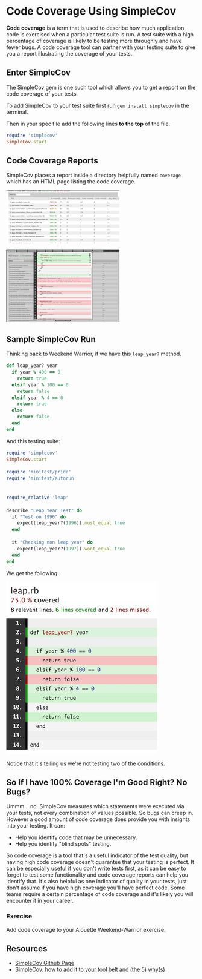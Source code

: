 # Code Coverage Using SimpleCov

**Code coverage** is a term that is used to describe how much application code is exercised when a particular test suite is run.  A test suite with a high percentage of coverage is likely to be testing more throughly and have fewer bugs.  A code coverage tool can partner with your testing suite to give you a report illustrating the coverage of your tests.  

## Enter SimpleCov

The [SimpleCov](https://github.com/colszowka/simplecov) gem is one such tool which allows you to get a report on the code coverage of your tests.  

To add SimpleCov to your test suite first run `gem install simplecov` in the terminal.  

Then in your spec file add the following lines **to the top** of the file.

```ruby
require 'simplecov'
SimpleCov.start
```


## Code Coverage Reports

SimpleCov places a report inside a directory helpfully named `coverage` which has an HTML page listing the code coverage.  


![SimpleCov](images/simplecov1.png)

![SimpleCov](images/simplecov2.png)


## Sample SimpleCov Run

Thinking back to Weekend Warrior, if we have this `leap_year?` method.

```ruby
def leap_year? year
  if year % 400 == 0
    return true
  elsif year % 100 == 0
    return false
  elsif year % 4 == 0
    return true
  else
    return false
  end
end
```

And this testing suite:

```ruby
require 'simplecov'
SimpleCov.start

require 'minitest/pride'
require 'minitest/autorun'


require_relative 'leap'

describe "Leap Year Test" do
  it "Test on 1996" do
    expect(leap_year?(1996)).must_equal true
  end

  it "Checking non leap year" do
    expect(leap_year?(1997)).wont_equal true
  end
end
```

We get the following:

![Simplecov run](images/simplecov3.png)

Notice that it's telling us we're not testing two of the conditions.  


## So If I have 100% Coverage I'm Good Right?  No Bugs?

Ummm... no.  SimpleCov measures which statements were executed via your tests, not every combination of values possible.  So bugs can creep in.  However a good amount of code coverage does provide you with insights into your testing.  It can:

-  Help you identify code that may be unnecessary.
-  Help you identify "blind spots" testing.

So code coverage is a tool that's a useful indicator of the test quality, but having high code coverage doesn't guarantee that your testing is perfect.  It can be especially useful if you don't write tests first, as it can be easy to forget to test some functionality and code coverage reports can help you identify that.  It's also helpful as one indicator of quality in your tests, just don't assume if you have high coverage you'll have perfect code.  Some teams require a certain percentage of code coverage and it's likely you will encounter it in your career.  


### Exercise

Add code coverage to your Alouette Weekend-Warrior exercise.      




## Resources
- [SimpleCov Github Page](https://github.com/colszowka/simplecov)
- [SimpleCov: how to add it to your tool belt and (the 5) why(s)](http://www.mariusbutuc.com/simplecov-tool-for-coverage-analysis)